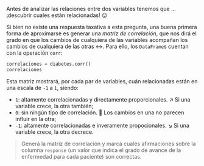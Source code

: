 Antes de analizar las relaciones entre dos variables tenemos que ... ¡descubrir cuales están relacionadas! 😛 

Si bien no existe una respuesta taxativa a esta pregunta, una buena primera forma de aproximarse es generar una _matriz de correlación_, que nos dirá el grado en que los cambios de cualquiera de las variables acompañan los cambios de cualquiera de las otras ↔️. Para ello, los `DataFrame`s cuentan con la operación `corr`:

```python
correlaciones = diabetes.corr()
correlaciones
```

Esta matriz mostrará, por cada par de variables, cuán relacionadas están en una escala de `-1` a `1`, siendo: 

* `1`: altamente correlacionadas y directamente proporcionales. ↗️ Si una variable crece, la otra también;
* `0`: sin ningún tipo de correlación. 🤷 Los cambios en una no parecen influir en la otra;
* `-1`: altamente correlacionadas e inveramente propocionales. ↘️ Si una variable crece, la otra decrece.  

> Generá la matriz de correlación y marcá cuales afirmaciones sobre la columna `response` (un valor que indica el grado de avance de la enfermedad para cada paciente) son correctas.

